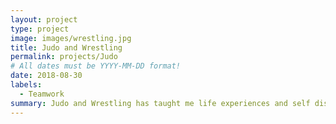 ```yaml
---
layout: project
type: project
image: images/wrestling.jpg
title: Judo and Wrestling
permalink: projects/Judo
# All dates must be YYYY-MM-DD format!
date: 2018-08-30
labels:
  - Teamwork
summary: Judo and Wrestling has taught me life experiences and self discipline.
---
```


<div class="ui small rounded images">
</div>


